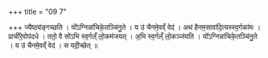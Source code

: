 +++
title = "09 7"

+++
ज्यैष्ठ्य॑ङ्गच्छति । यो᳚ऽग्निन्ना॑चिके॒तञ्चि॑नु॒ते । य उ॑ चैनमे॒वव्ँ वेद॑ । अथ॑ हैनम॒सावा॑दि॒त्यस्स्व॒र्गका॑मः । प्राची॑रे॒वोप॑दधे । ततो॒ वै सो॑ऽभि स्व॒र्गल्ँ लो॒कम॑जयत् । अ॒भि स्व॒र्गल्ँ लो॒कञ्ज॑यति । यो᳚ऽग्निन्ना॑चिके॒तञ्चि॑नु॒ते ।  य उ॑ चैनमे॒वव्ँ वेद॑ । स यदी॒च्छेत् ॥

